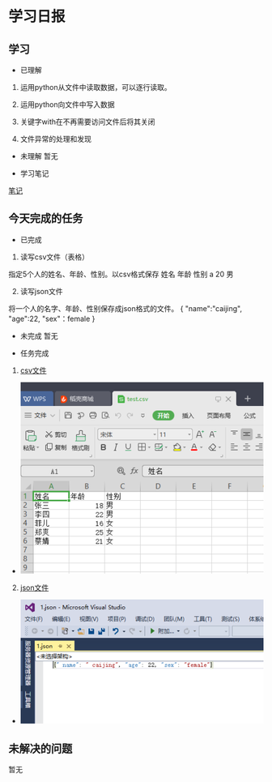 # 学习日报

## 学习

* 已理解
1. 运用python从文件中读取数据，可以逐行读取。

2. 运用python向文件中写入数据

3. 关键字with在不再需要访问文件后将其关闭

4. 文件异常的处理和发现



* 未理解
暂无

* 学习笔记

[笔记](https://github.com/caijing666/8.1/blob/master/8.1.md)


## 今天完成的任务

* 已完成
1. 读写csv文件（表格）

指定5个人的姓名、年龄、性别。以csv格式保存
姓名  年龄  性别
a  20   男

2. 读写json文件

将一个人的名字、年龄、性别保存成json格式的文件。
{
    "name":"caijing",
    "age":22,
    "sex"：female
}


* 未完成
暂无

* 任务完成

1. [csv文件](https://github.com/caijing666/8.1/blob/master/python读写csv文件.txt)

* ![1](https://github.com/caijing666/8.1/blob/master/python.PNG)

2. [json文件](https://github.com/caijing666/8.1/blob/master/读写json文件.txt)

* ![2](https://github.com/caijing666/8.1/blob/master/json.PNG)


## 未解决的问题
暂无

